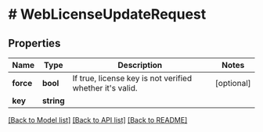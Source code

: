 # # WebLicenseUpdateRequest

## Properties

Name | Type | Description | Notes
------------ | ------------- | ------------- | -------------
**force** | **bool** | If true, license key is not verified whether it&#39;s valid. | [optional]
**key** | **string** |  |

[[Back to Model list]](../../README.md#models) [[Back to API list]](../../README.md#endpoints) [[Back to README]](../../README.md)

